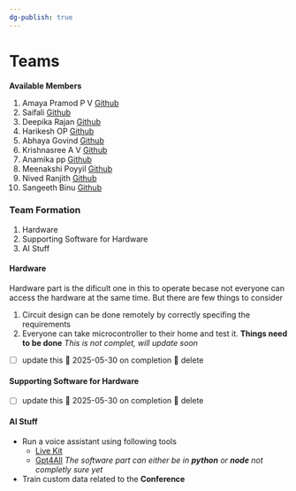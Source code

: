 ```yaml
---
dg-publish: true
---
```


# Teams 

**Available Members**
1. Amaya Pramod P V [Github](https://github.com/AmayaPramod)
2. Saifali [Github](https://github.com/Saifali1256)
3. Deepika Rajan [Github](https://github.com/DEEPIKARAJAN-E)
4. Harikesh OP [Github](https://github.com/harikeshop1989)
5. Abhaya Govind [Github](https://github.com/AbhayaGovind)
6. Krishnasree A V [Github](Krishnasree-A-V) 
7. Anamika pp [Github](https://github.com/isro19692004geck)
8. Meenakshi Poyyil [Github](https://github.com/MeenakshiPoyyil)
9. Nived Ranjith  [Github](https://github.com/orgs/AI-Robot-GCEK/people/Nivedh-r)
10. Sangeeth Binu [Github](htttps://github.com/Sangeeth-binu)

### Team Formation
1. Hardware
2. Supporting Software for Hardware
3. AI Stuff


#### Hardware
Hardware part is the dificult one in this to operate becase not everyone can access the hardware at the same time. But there are few things to consider 
1. Circuit design can be done remotely by correctly specifing the requirements 
2. Everyone can take microcontroller to their home and test it.
**Things need to be done**
*This is not complet, will update soon*
- [ ] update this 📅 2025-05-30 on completion 🏁 delete 
#### Supporting Software for Hardware
- [ ] update this 📅 2025-05-30 on completion 🏁 delete 
#### AI Stuff
- Run a voice assistant using following tools 
	- [Live Kit](https://livekit.io/)
	- [Gpt4All](https://www.nomic.ai/gpt4all)
*The software part can either be in **python** or **node** not completly sure yet*
- Train custom data related to the **Conference**
